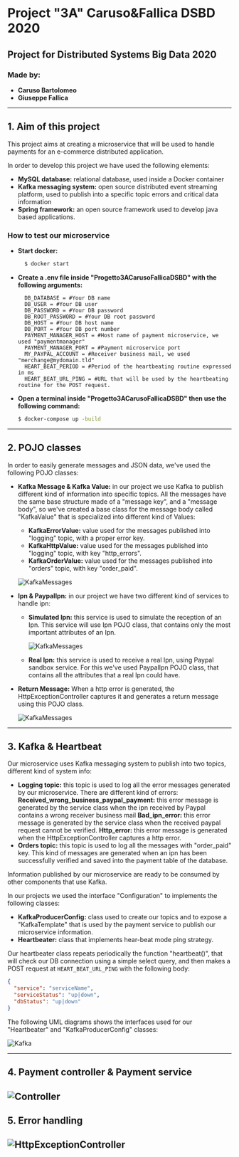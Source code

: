# Project "3A" Caruso&Fallica DSBD 2020
## Project for Distributed Systems Big Data 2020
### Made by:
- **Caruso Bartolomeo**
- **Giuseppe Fallica**

---

## 1. Aim of this project
This project aims at creating a microservice that will be used to handle payments for an e-commerce distributed application.

In order to develop this project we have used the following elements:
- **MySQL database:** relational database, used inside a Docker container 
- **Kafka messaging system:** open source distributed event streaming platform, used to publish into a specific topic errors and critical data information  
- **Spring framework:** an open source framework used to develop java based applications.

### How to test our microservice
- **Start docker:**
  ```bash
    $ docker start
  ```
- **Create a .env file inside "Progetto3ACarusoFallicaDSBD" with the following arguments:**
  ```dotenv
    DB_DATABASE = #Your DB name
    DB_USER = #Your DB user
    DB_PASSWORD = #Your DB password
    DB_ROOT_PASSWORD = #Your DB root password
    DB_HOST = #Your DB host name
    DB_PORT = #Your DB port number
    PAYMENT_MANAGER_HOST = #Host name of payment microservice, we used "paymentmanager"
    PAYMENT_MANAGER_PORT = #Payment microservice port
    MY_PAYPAL_ACCOUNT = #Receiver business mail, we used "merchange@mydomain.tld"
    HEART_BEAT_PERIOD = #Period of the heartbeating routine expressed in ms
    HEART_BEAT_URL_PING = #URL that will be used by the heartbeating routine for the POST request.
  ```
  
- **Open a terminal inside "Progetto3ACarusoFallicaDSBD" then use the following command:**
  ```bash  
  $ docker-compose up -build
  ```

---

## 2. POJO classes
In order to easily generate messages and JSON data, we've used the following POJO classes:
- **Kafka Message & Kafka Value:**
  in our project we use Kafka to publish different kind of information into specific topics.
  All the messages have the same base structure made of a "message key", and a "message body", so we've created a base class for the message body called
  "KafkaValue" that is specialized into different kind of Values:
  * **KafkaErrorValue:** value used for the messages published into "logging" topic, with a proper error key.
  * **KafkaHttpValue:** value used for the messages published into "logging" topic, with key "http_errors".
  * **KafkaOrderValue:** value used for the messages published into "orders" topic, with key "order_paid".
  
  ![KafkaMessages](./diagrams/kafkamessages.svg)
  

- **Ipn & PaypalIpn:**
  in our project we have two different kind of services to handle ipn:
  * **Simulated Ipn:** this service is used to simulate the reception of an Ipn. 
  This service will use Ipn POJO class, that contains only the most important attributes of an Ipn.
    
    ![KafkaMessages](./diagrams/ipn.svg)
  * **Real Ipn:** this service is used to receive a real Ipn, using Paypal sandbox service.
  For this we've used PaypalIpn POJO class, that contains all the attributes that a real Ipn could have.
  

- **Return Message:**
  When a http error is generated, the HttpExceptionController captures it and generates a return message using this POJO class.
  
  ![KafkaMessages](diagrams/http.svg)

    
---

## 3. Kafka & Heartbeat
Our microservice uses Kafka messaging system to publish into two topics, different kind of system info:
* **Logging topic:** this topic is used to log all the error messages generated by our microservice.
  There are different kind of errors:
  **Received_wrong_business_paypal_payment:** this error message is generated by the service class when the ipn received by Paypal contains a wrong receiver business mail 
  **Bad_ipn_error:** this error message is generated by the service class when the received paypal request cannot be verified.
  **Http_error:** this error message is generated when the HttpExceptionController captures a http error.
* **Orders topic:** this topic is used to log all the messages with "order_paid" key. This kind of messages are generated when an ipn has been successfully verified and saved into the payment table of the database.

Information published by our microservice are ready to be consumed by other components that use Kafka.

In our projects we used the interface "Configuration" to implements the following classes:
- **KafkaProducerConfig:** class used to create our topics and to expose a "KafkaTemplate" that is used by the payment service to publish our microservice information.
- **Heartbeater:** class that implements hear-beat mode ping strategy.

Our heartbeater class repeats periodically the function "heartbeat()", that will check our DB connection using a simple select query, and then makes a POST request at `HEART_BEAT_URL_PING` 
with the following body:
```JSON
{
  "service": "serviceName",
  "serviceStatus": "up|down",
  "dbStatus": "up|down"
}
```

The following UML diagrams shows the interfaces used for our "Heartbeater" and "KafkaProducerConfig" classes:

![Kafka](./diagrams/kafka.svg)

---

## 4. Payment controller & Payment service
![Controller](./diagrams/controller.svg)
---

## 5. Error handling
![HttpExceptionController](./diagrams/http.svg)
---

